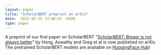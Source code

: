 ```yaml
---
layout: paper
title: "ScholarBERT preprint on arXiv"
date:  2022-03-25 13:00:01 -0500
type: paper
---
```


A preprint of our first paper on ScholarBERT "[ScholarBERT: Bigger is not always better](https://arxiv.org/abs/2205.11342)" by Hong, Aswathy and Greg et al is now published on arXiv.
The pretrained ScholarBERT models are available on [HuggingFace Hub](https://huggingface.co/globuslabs)!
